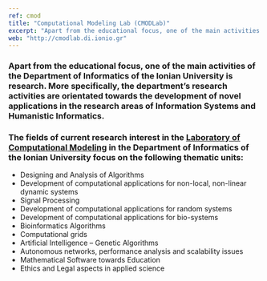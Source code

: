 ```yaml
---
ref: cmod
title: "Computational Modeling Lab (CMODLab)"
excerpt: "Apart from the educational focus, one of the main activities of the Department of Informatics of the Ionian University is research. More specifically, the department’s research activities are orientated towards the development of novel applications in the research areas of Information Systems and Humanistic Informatics."
web: "http://cmodlab.di.ionio.gr"
---
```


### Apart from the educational focus, one of the main activities of the Department of Informatics of the Ionian University is research. More specifically, the department’s research activities are orientated towards the development of novel applications in the research areas of Information Systems and Humanistic Informatics.

### The fields of current research interest in the [Laboratory of Computational Modeling](http://cmodlab.di.ionio.gr) in the Department of Informatics of the Ionian University focus on the following thematic units:

- Designing and Analysis of Algorithms
- Development of computational applications for non-local, non-linear dynamic systems
- Signal Processing
- Development of computational applications for random systems
- Development of computational applications for bio-systems
- Bioinformatics Algorithms
- Computational grids
- Artificial Intelligence – Genetic Algorithms
- Autonomous networks, performance analysis and scalability issues
- Mathematical Software towards Education
- Ethics and Legal aspects in applied science

